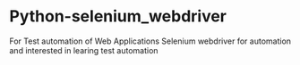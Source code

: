 # Python-selenium_webdriver
For Test automation of Web Applications
Selenium webdriver for automation and interested in learing test automation 

